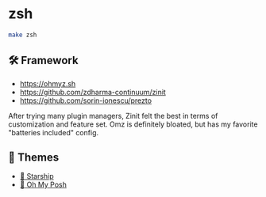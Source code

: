 # zsh

```sh
make zsh
```

## 🛠️ Framework

- <https://ohmyz.sh>
- <https://github.com/zdharma-continuum/zinit>
- <https://github.com/sorin-ionescu/prezto>

After trying many plugin managers, Zinit felt the best in terms of customization and feature set.
Omz is definitely bloated, but has my favorite "batteries included" config.

## 💅 Themes

- [🚀 Starship](../starship/README.md)
- [🫢 Oh My Posh](https://ohmyposh.dev)
